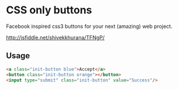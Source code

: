 CSS only buttons
================

Facebook inspired css3 buttons for your next (amazing) web project.

http://jsfiddle.net/shivekkhurana/TFNgP/

Usage
-----
```html
<a class="init-button blue">Accept</a>
<button class="init-button orange"></button>
<input type="submit" class="init-button" value="Success"/>
```
